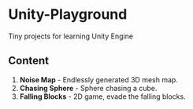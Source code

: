 # Unity-Playground

Tiny projects for learning Unity Engine

## Content
1. **Noise Map** - Endlessly generated 3D mesh map.
1. **Chasing Sphere** - Sphere chasing a cube.
1. **Falling Blocks** - 2D game, evade the falling blocks.
